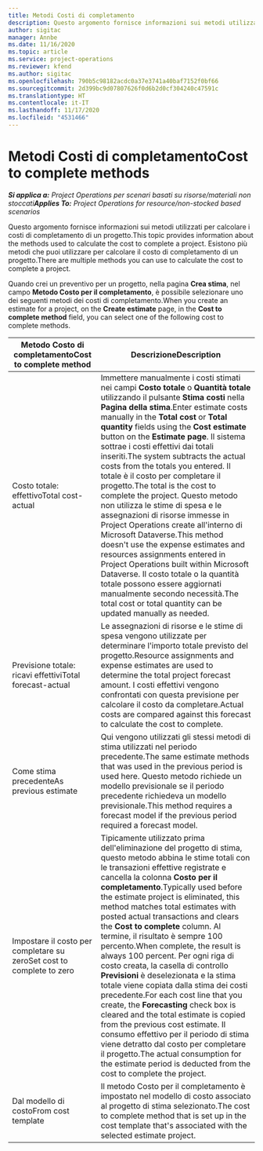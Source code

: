 ```yaml
---
title: Metodi Costi di completamento
description: Questo argomento fornisce informazioni sui metodi utilizzati per calcolare i costi di completamento di un progetto.
author: sigitac
manager: Annbe
ms.date: 11/16/2020
ms.topic: article
ms.service: project-operations
ms.reviewer: kfend
ms.author: sigitac
ms.openlocfilehash: 790b5c98182acdc0a37e3741a40baf7152f0bf66
ms.sourcegitcommit: 2d399bc9d07807626f0d6b2d0cf304240c47591c
ms.translationtype: HT
ms.contentlocale: it-IT
ms.lasthandoff: 11/17/2020
ms.locfileid: "4531466"
---
```

# <a name="cost-to-complete-methods"></a><span data-ttu-id="90b68-103">Metodi Costi di completamento</span><span class="sxs-lookup"><span data-stu-id="90b68-103">Cost to complete methods</span></span>

<span data-ttu-id="90b68-104">_**Si applica a:** Project Operations per scenari basati su risorse/materiali non stoccati_</span><span class="sxs-lookup"><span data-stu-id="90b68-104">_**Applies To:** Project Operations for resource/non-stocked based scenarios_</span></span>

<span data-ttu-id="90b68-105">Questo argomento fornisce informazioni sui metodi utilizzati per calcolare i costi di completamento di un progetto.</span><span class="sxs-lookup"><span data-stu-id="90b68-105">This topic provides information about the methods used to calculate the cost to complete a project.</span></span> <span data-ttu-id="90b68-106">Esistono più metodi che puoi utilizzare per calcolare il costo di completamento di un progetto.</span><span class="sxs-lookup"><span data-stu-id="90b68-106">There are multiple methods you can use to calculate the cost to complete a project.</span></span> 

<span data-ttu-id="90b68-107">Quando crei un preventivo per un progetto, nella pagina **Crea stima**, nel campo **Metodo Costo per il completamento**, è possibile selezionare uno dei seguenti metodi dei costi di completamento.</span><span class="sxs-lookup"><span data-stu-id="90b68-107">When you create an estimate for a project, on the **Create estimate** page, in the **Cost to complete method** field, you can select one of the following cost to complete methods.</span></span>

| <span data-ttu-id="90b68-108">Metodo Costo di completamento</span><span class="sxs-lookup"><span data-stu-id="90b68-108">Cost to complete method</span></span>    | <span data-ttu-id="90b68-109">Descrizione</span><span class="sxs-lookup"><span data-stu-id="90b68-109">Description</span></span>                                                                                                                                                                                                                                                                                                                                                                                                                                                                                        |
|------------------------------|----------------------------------------------------------------------------------------------------------------------------------------------------------------------------------------------------------------------------------------------------------------------------------------------------------------------------------------------------------------------------------------------------------------------------------------------------------------------------------------------------|
| <span data-ttu-id="90b68-110">Costo totale: effettivo</span><span class="sxs-lookup"><span data-stu-id="90b68-110">Total cost-actual</span></span>            | <span data-ttu-id="90b68-111">Immettere manualmente i costi stimati nei campi **Costo totale** o **Quantità totale** utilizzando il pulsante **Stima costi** nella **Pagina della stima**.</span><span class="sxs-lookup"><span data-stu-id="90b68-111">Enter estimate costs manually in the **Total cost** or **Total quantity** fields using the **Cost estimate** button on the **Estimate page**.</span></span> <span data-ttu-id="90b68-112">Il sistema sottrae i costi effettivi dai totali inseriti.</span><span class="sxs-lookup"><span data-stu-id="90b68-112">The system subtracts the actual costs from the totals you entered.</span></span> <span data-ttu-id="90b68-113">Il totale è il costo per completare il progetto.</span><span class="sxs-lookup"><span data-stu-id="90b68-113">The total is the cost to complete the project.</span></span> <span data-ttu-id="90b68-114">Questo metodo non utilizza le stime di spesa e le assegnazioni di risorse immesse in Project Operations create all'interno di Microsoft Dataverse.</span><span class="sxs-lookup"><span data-stu-id="90b68-114">This method doesn't use the expense estimates and resources assignments entered in Project Operations built within Microsoft Dataverse.</span></span> <span data-ttu-id="90b68-115">Il costo totale o la quantità totale possono essere aggiornati manualmente secondo necessità.</span><span class="sxs-lookup"><span data-stu-id="90b68-115">The total cost or total quantity can be updated manually as needed.</span></span>  |
| <span data-ttu-id="90b68-116">Previsione totale: ricavi effettivi</span><span class="sxs-lookup"><span data-stu-id="90b68-116">Total forecast-actual</span></span>        | <span data-ttu-id="90b68-117">Le assegnazioni di risorse e le stime di spesa vengono utilizzate per determinare l'importo totale previsto del progetto.</span><span class="sxs-lookup"><span data-stu-id="90b68-117">Resource assignments and expense estimates are used to determine the total project forecast amount.</span></span> <span data-ttu-id="90b68-118">I costi effettivi vengono confrontati con questa previsione per calcolare il costo da completare.</span><span class="sxs-lookup"><span data-stu-id="90b68-118">Actual costs are compared against this forecast to calculate the cost to complete.</span></span>                                                                                                                                                                                                                                                                          |
| <span data-ttu-id="90b68-119">Come stima precedente</span><span class="sxs-lookup"><span data-stu-id="90b68-119">As previous estimate</span></span>         | <span data-ttu-id="90b68-120">Qui vengono utilizzati gli stessi metodi di stima utilizzati nel periodo precedente.</span><span class="sxs-lookup"><span data-stu-id="90b68-120">The same estimate methods that was used in the previous period is used here.</span></span> <span data-ttu-id="90b68-121">Questo metodo richiede un modello previsionale se il periodo precedente richiedeva un modello previsionale.</span><span class="sxs-lookup"><span data-stu-id="90b68-121">This method requires a forecast model if the previous period required a forecast model.</span></span>                                                                                                                                                                                                                                                                                                                           |
| <span data-ttu-id="90b68-122">Impostare il costo per completare su zero</span><span class="sxs-lookup"><span data-stu-id="90b68-122">Set cost to complete to zero</span></span> | <span data-ttu-id="90b68-123">Tipicamente utilizzato prima dell'eliminazione del progetto di stima, questo metodo abbina le stime totali con le transazioni effettive registrate e cancella la colonna **Costo per il completamento**.</span><span class="sxs-lookup"><span data-stu-id="90b68-123">Typically used before the estimate project is eliminated, this method matches total estimates with posted actual transactions and clears the **Cost to complete** column.</span></span> <span data-ttu-id="90b68-124">Al termine, il risultato è sempre 100 percento.</span><span class="sxs-lookup"><span data-stu-id="90b68-124">When complete, the result is always 100 percent.</span></span> <span data-ttu-id="90b68-125">Per ogni riga di costo creata, la casella di controllo **Previsioni** è deselezionata e la stima totale viene copiata dalla stima dei costi precedente.</span><span class="sxs-lookup"><span data-stu-id="90b68-125">For each cost line that you create, the **Forecasting** check box is cleared and the total estimate is copied from the previous cost estimate.</span></span> <span data-ttu-id="90b68-126">Il consumo effettivo per il periodo di stima viene detratto dal costo per completare il progetto.</span><span class="sxs-lookup"><span data-stu-id="90b68-126">The actual consumption for the estimate period is deducted from the cost to complete the project.</span></span>              |
| <span data-ttu-id="90b68-127">Dal modello di costo</span><span class="sxs-lookup"><span data-stu-id="90b68-127">From cost template</span></span>           | <span data-ttu-id="90b68-128">Il metodo Costo per il completamento è impostato nel modello di costo associato al progetto di stima selezionato.</span><span class="sxs-lookup"><span data-stu-id="90b68-128">The cost to complete method that is set up in the cost template that's associated with the selected estimate project.</span></span>                                                                                                                                                                                                                                                                                                                                                                          |
